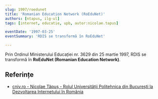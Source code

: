 ```yaml
---
slug: 1997/roedunet
title: 'Romanian Education Network (RoEduNet)'
authors: [ntapus, ilg-ul]
tags: [internet, educatie, upb, autor:nicolae.tapus]

eventDate: '1997-03-25'
eventSummary: 'RDIS se transformă în RoEduNet'

---
```


Prin Ordinul Ministerului Educației nr. 3629 din 25 martie 1997,
RDIS se transformă în **RoEduNet (Romanian Education Network)**.

<!-- truncate -->

## Referințe

- [cniv.ro - Nicolae Tăpuș - Rolul Universității Politehnica din București la Dezvoltarea Internetului în România](https://cniv.ro/documents/26/CNIV_Volum_Aniversar_2023_-_Versiune_Online_DPxioQg.pdf)
